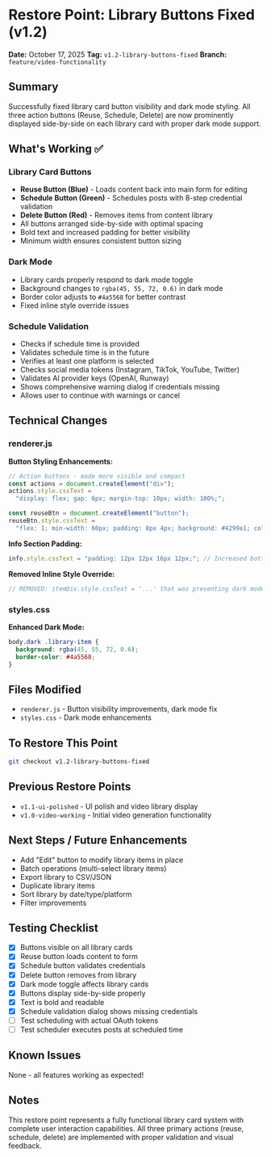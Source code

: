 # Restore Point: Library Buttons Fixed (v1.2)

**Date:** October 17, 2025
**Tag:** `v1.2-library-buttons-fixed`
**Branch:** `feature/video-functionality`

## Summary

Successfully fixed library card button visibility and dark mode styling. All three action buttons (Reuse, Schedule, Delete) are now prominently displayed side-by-side on each library card with proper dark mode support.

## What's Working ✅

### Library Card Buttons

- **Reuse Button (Blue)** - Loads content back into main form for editing
- **Schedule Button (Green)** - Schedules posts with 8-step credential validation
- **Delete Button (Red)** - Removes items from content library
- All buttons arranged side-by-side with optimal spacing
- Bold text and increased padding for better visibility
- Minimum width ensures consistent button sizing

### Dark Mode

- Library cards properly respond to dark mode toggle
- Background changes to `rgba(45, 55, 72, 0.6)` in dark mode
- Border color adjusts to `#4a5568` for better contrast
- Fixed inline style override issues

### Schedule Validation

- Checks if schedule time is provided
- Validates schedule time is in the future
- Verifies at least one platform is selected
- Checks social media tokens (Instagram, TikTok, YouTube, Twitter)
- Validates AI provider keys (OpenAI, Runway)
- Shows comprehensive warning dialog if credentials missing
- Allows user to continue with warnings or cancel

## Technical Changes

### renderer.js

**Button Styling Enhancements:**

```javascript
// Action buttons - made more visible and compact
const actions = document.createElement("div");
actions.style.cssText =
  "display: flex; gap: 6px; margin-top: 10px; width: 100%;";

const reuseBtn = document.createElement("button");
reuseBtn.style.cssText =
  "flex: 1; min-width: 60px; padding: 8px 4px; background: #4299e1; color: white; border: none; border-radius: 4px; cursor: pointer; font-size: 11px; font-weight: 600; white-space: nowrap;";
```

**Info Section Padding:**

```javascript
info.style.cssText = "padding: 12px 12px 16px 12px;"; // Increased bottom padding
```

**Removed Inline Style Override:**

```javascript
// REMOVED: itemDiv.style.cssText = '...' that was preventing dark mode
```

### styles.css

**Enhanced Dark Mode:**

```css
body.dark .library-item {
  background: rgba(45, 55, 72, 0.6);
  border-color: #4a5568;
}
```

## Files Modified

- `renderer.js` - Button visibility improvements, dark mode fix
- `styles.css` - Dark mode enhancements

## To Restore This Point

```bash
git checkout v1.2-library-buttons-fixed
```

## Previous Restore Points

- `v1.1-ui-polished` - UI polish and video library display
- `v1.0-video-working` - Initial video generation functionality

## Next Steps / Future Enhancements

- Add "Edit" button to modify library items in place
- Batch operations (multi-select library items)
- Export library to CSV/JSON
- Duplicate library items
- Sort library by date/type/platform
- Filter improvements

## Testing Checklist

- [x] Buttons visible on all library cards
- [x] Reuse button loads content to form
- [x] Schedule button validates credentials
- [x] Delete button removes from library
- [x] Dark mode toggle affects library cards
- [x] Buttons display side-by-side properly
- [x] Text is bold and readable
- [x] Schedule validation dialog shows missing credentials
- [ ] Test scheduling with actual OAuth tokens
- [ ] Test scheduler executes posts at scheduled time

## Known Issues

None - all features working as expected!

## Notes

This restore point represents a fully functional library card system with complete user interaction capabilities. All three primary actions (reuse, schedule, delete) are implemented with proper validation and visual feedback.
